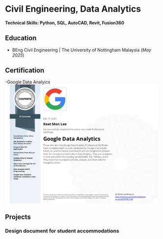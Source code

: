 # Civil Engineering, Data Analytics

#### Technical Skills: Python, SQL, AutoCAD, Revit, Fusion360

## Education
- BEng Civil Engineering | The University of Nottingham Malaysia (_May 2025_)

## Certification
-Google Data Analyics
  ![Google Data Analytics](/assets/Data_Analytics_Cert.jpg)

## Projects
### Design document for student accommodations
